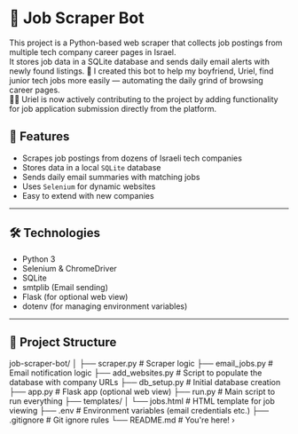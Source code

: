 # 🧠 Job Scraper Bot
This project is a Python-based web scraper that collects job postings from multiple tech company career pages in Israel.  
It stores job data in a SQLite database and sends daily email alerts with newly found listings.
🧡 I created this bot to help my boyfriend, Uriel, find junior tech jobs more easily — automating the daily grind of browsing career pages.  
👨‍💻 Uriel is now actively contributing to the project by adding functionality for job application submission directly from the platform.

## 🚀 Features
- Scrapes job postings from dozens of Israeli tech companies
- Stores data in a local `SQLite` database
- Sends daily email summaries with matching jobs
- Uses `Selenium` for dynamic websites
- Easy to extend with new companies
---
## 🛠 Technologies
- Python 3
- Selenium & ChromeDriver
- SQLite
- smtplib (Email sending)
- Flask (for optional web view)
- dotenv (for managing environment variables)
---
## 📁 Project Structure
job-scraper-bot/
│
├── scraper.py # Scraper logic
├── email_jobs.py # Email notification logic
├── add_websites.py # Script to populate the database with company URLs
├── db_setup.py # Initial database creation
├── app.py # Flask app (optional web view)
├── run.py # Main script to run everything
├── templates/
│ └── jobs.html # HTML template for job viewing
├── .env # Environment variables (email credentials etc.)
├── .gitignore # Git ignore rules
└── README.md # You're here!
›
